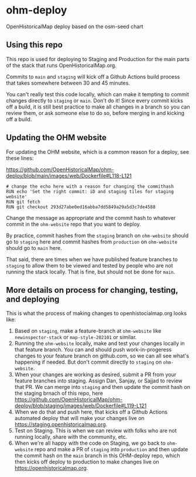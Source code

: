 # ohm-deploy
OpenHistoricalMap deploy based on the osm-seed chart

## Using this repo

This repo is used for deploying to Staging and Production for the main parts of the stack that runs OpenHistoricalMap.org. 

Commits to `main` and `staging` will kick off a Github Actions build process that takes somewhere between 30 and 45 minutes.

You can't really test this code locally, which can make it tempting to commit changes directly to `staging` or `main`. Don't do it! Since every commit kicks off a build, it is still best practice to make all changes in a branch so you can review them, or ask someone else to do so, before merging in and kicking off a build.

## Updating the OHM website

For updating the OHM website, which is a common reason for a deploy, see these lines:

https://github.com/OpenHistoricalMap/ohm-deploy/blob/main/images/web/Dockerfile#L118-L121

```
# change the echo here with a reason for changing the commithash
RUN echo 'Set the right commit: iD and staging tiles for staging website'
RUN git fetch
RUN git checkout 293d27abe0ed16abba7dd5849a29a5d3c7de4588
```
Change the message as appropriate and the commit hash to whatever commit in the `ohm-website` repo that you want to deploy.

By practice, commit hashes from the `staging` branch on `ohm-website` should go to `staging` here and commit hashes from `production` on `ohm-website` should go to `main` here. 

That said, there are times when we have published feature branches to `staging` to allow them to be viewed and tested by people who are not running the stack locally. That is fine, but should not be done for `main`.

## More details on process for changing, testing, and deploying

This is what the process of making changes to openhistocialmap.org looks like:

1. Based on `staging`, make a feature-branch at `ohm-website` like `newinspector-stack` or `map-style-202101` or similar. 
2. Running the `ohm-website` locally, make and test your changes locally in that feature branch. You can and should push work-in-progeress changes to your feature branch on github.com, so we can all see what's happening if needed. But don't commit directly to `staging` on `ohm-website`.
3. When your changes are working as desired, submit a PR from your feature branches into staging. Assign Dan, Sanjay, or Sajjad to review that PR. We can merge into `staging` and then update the commit hash on the staging brnach of this repo, here https://github.com/OpenHistoricalMap/ohm-deploy/blob/staging/images/web/Dockerfile#L119-L121
4. When we do that and push here, that kicks off a Github Actions automated deploy that will make your changes live on https://staging.openhistoricalmap.org.
5. Test on Staging. This is when we can review with folks who are not running locally, share with the community, etc.
6. When we're all happy with the code on Staging, we go back to `ohm-website` repo and make a PR of `staging` into `production` and then update the commit hash on the `main` branch in this OHM-deploy repo, which then kicks off deploy to production to make changes live on https://openhistoricalmap.org.